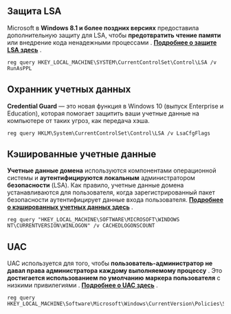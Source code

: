 ## Защита LSA

Microsoft в **Windows 8.1 и более поздних версиях** предоставила дополнительную защиту для LSA, чтобы **предотвратить** **чтение памяти** или внедрение кода ненадежными процессами . [**Подробнее о защите LSA здесь**](/windows-hardening/stealing-credentials/credentials-protections#lsa-protection) .

```
reg query HKEY_LOCAL_MACHINE\SYSTEM\CurrentControlSet\Control\LSA /v RunAsPPL
```

## Охранник учетных данных

**Credential Guard** — это новая функция в Windows 10 (выпуск Enterprise и Education), которая помогает защитить ваши учетные данные на компьютере от таких угроз, как передача хэша.

```
reg query HKLM\System\CurrentControlSet\Control\LSA /v LsaCfgFlags
```

## Кэшированные учетные данные

**Учетные данные домена** используются компонентами операционной системы и **аутентифицируются** **локальным** администратором **безопасности** (LSA). Как правило, учетные данные домена устанавливаются для пользователя, когда зарегистрированный пакет безопасности аутентифицирует данные входа пользователя. [**Подробнее о кэшированных учетных данных здесь**](/windows-hardening/stealing-credentials/credentials-protections#cached-credentials) .

```
reg query "HKEY_LOCAL_MACHINE\SOFTWARE\MICROSOFT\WINDOWS NT\CURRENTVERSION\WINLOGON" /v CACHEDLOGONSCOUNT
```

## UAC

UAC используется для того, чтобы **пользователь-администратор не давал права администратора каждому выполняемому процессу** . Это **достигается использованием по умолчанию** **маркера пользователя** с низкими привилегиями . [**Подробнее о UAC здесь**](/windows-hardening/authentication-credentials-uac-and-efs#uac) .

```
reg query HKEY_LOCAL_MACHINE\Software\Microsoft\Windows\CurrentVersion\Policies\System\
```